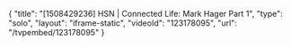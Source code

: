 {
    "title": "[1508429236] HSN | Connected Life: Mark Hager Part 1",
    "type": "solo",
    "layout": "iframe-static",
    "videoId": "123178095",
    "url": "\/tvpembed\/123178095"
}